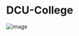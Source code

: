 # DCU-College
![image](https://user-images.githubusercontent.com/72852725/207974128-3b685bc0-034e-4d52-8b0f-f487d5ebc803.png)
